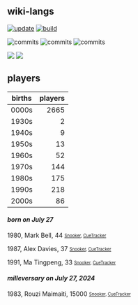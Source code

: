 ## wiki-langs
[![update](https://github.com/dreamerminsk/wiki-langs/actions/workflows/update-tables.yml/badge.svg)](https://github.com/dreamerminsk/wiki-langs/actions/workflows/update-tables.yml)
[![build](https://github.com/dreamerminsk/wiki-langs/actions/workflows/build.yml/badge.svg)](https://github.com/dreamerminsk/wiki-langs/actions/workflows/build.yml)

![commits](https://img.shields.io/github/commit-activity/y/dreamerminsk/wiki-langs)
![commits](https://img.shields.io/github/commit-activity/m/dreamerminsk/wiki-langs)
![commits](https://img.shields.io/github/commit-activity/w/dreamerminsk/wiki-langs)

![](https://img.shields.io/github/languages/code-size/dreamerminsk/wiki-langs)
![](https://img.shields.io/github/repo-size/dreamerminsk/wiki-langs)

## players
| births | players |
| :----: | ------: |
| 0000s | 2665 |
| 1930s | 2 |
| 1940s | 9 |
| 1950s | 13 |
| 1960s | 52 |
| 1970s | 144 |
| 1980s | 175 |
| 1990s | 218 |
| 2000s | 86 |

#### ***born on July 27***
1980, Mark Bell, 44 <sub><sup>[Snooker](http://www.snooker.org/res/index.asp?player=2785), [CueTracker](http://cuetracker.net/Players/mark-bell/)</sup></sub>

1987, Alex Davies, 37 <sub><sup>[Snooker](http://www.snooker.org/res/index.asp?player=144), [CueTracker](http://cuetracker.net/Players/alex-davies/)</sup></sub>

1991, Ma Tingpeng, 33 <sub><sup>[Snooker](http://www.snooker.org/res/index.asp?player=952), [CueTracker](http://cuetracker.net/Players/ma-tingpeng/)</sup></sub>


#### ***milleversary on July 27, 2024***
1983, Rouzi Maimaiti, 15000 <sub><sup>[Snooker](http://www.snooker.org/res/index.asp?player=339), [CueTracker](http://cuetracker.net/Players/rouzi-maimaiti/)</sup></sub>



